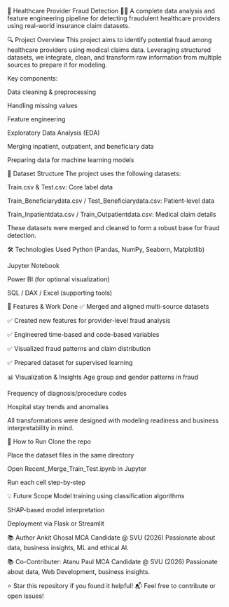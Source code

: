 🏥 Healthcare Provider Fraud Detection 🕵️‍♂️
A complete data analysis and feature engineering pipeline for detecting fraudulent healthcare providers using real-world insurance claim datasets.

🔍 Project Overview
This project aims to identify potential fraud among healthcare providers using medical claims data. Leveraging structured datasets, we integrate, clean, and transform raw information from multiple sources to prepare it for modeling.

Key components:

Data cleaning & preprocessing

Handling missing values

Feature engineering

Exploratory Data Analysis (EDA)

Merging inpatient, outpatient, and beneficiary data

Preparing data for machine learning models

📁 Dataset Structure
The project uses the following datasets:

Train.csv & Test.csv: Core label data

Train_Beneficiarydata.csv / Test_Beneficiarydata.csv: Patient-level data

Train_Inpatientdata.csv / Train_Outpatientdata.csv: Medical claim details

These datasets were merged and cleaned to form a robust base for fraud detection.

🛠️ Technologies Used
Python (Pandas, NumPy, Seaborn, Matplotlib)

Jupyter Notebook

Power BI (for optional visualization)

SQL / DAX / Excel (supporting tools)

🚀 Features & Work Done
✅ Merged and aligned multi-source datasets

✅ Created new features for provider-level fraud analysis

✅ Engineered time-based and code-based variables

✅ Visualized fraud patterns and claim distribution

✅ Prepared dataset for supervised learning

📊 Visualization & Insights
Age group and gender patterns in fraud

Frequency of diagnosis/procedure codes

Hospital stay trends and anomalies

All transformations were designed with modeling readiness and business interpretability in mind.

📌 How to Run
Clone the repo

Place the dataset files in the same directory

Open Recent_Merge_Train_Test.ipynb in Jupyter

Run each cell step-by-step

💡 Future Scope
Model training using classification algorithms

SHAP-based model interpretation

Deployment via Flask or Streamlit

📚 Author
Ankit Ghosal
MCA Candidate @ SVU (2026) 
Passionate about data, business insights, ML and ethical AI.

📚 Co-Contributer:
Atanu Paul
MCA Candidate @ SVU (2026) 
Passionate about data, Web Development, business insights.

⭐️ Star this repository if you found it helpful!
📬 Feel free to contribute or open issues!


